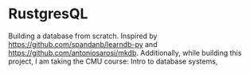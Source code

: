 # RustgresQL
Building a database from scratch. Inspired by https://github.com/spandanb/learndb-py and https://github.com/antoniosarosi/mkdb. Additionally, while building this project, I am taking the CMU course: Intro to database systems,
